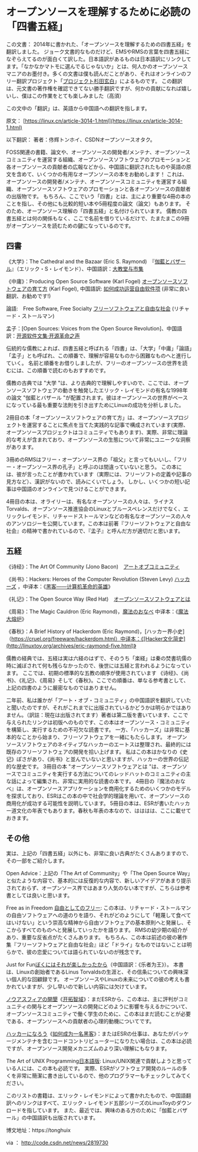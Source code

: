 
# オープンソースを理解するために必読の「四書五経」


この文書：
2014年に書かれた、「オープンソースを理解するための四書五経」を翻訳しました。
ジョーク文書的なものだけど、EMSやRMSの言葉を四書五経になぞらえてるのが面白くて訳した。日本語訳があるものは日本語訳にリンクしてます。「なかなかマトモに選んでるじゃないか」とは、何人かのオープンソースマニアのお墨付き。多くの文書は僕も読んだことがあり、それはオンラインのフリー翻訳プロジェクト「[プロジェクト杉田玄白](https://www.genpaku.org/)」によるものです。
この翻訳は、元文書の著作権を確認できてない勝手翻訳ですが、何かの貢献になれば嬉しいし、僕はこの作業をとても楽しみました（高須）

この文中の「翻訳」は、英語から中国語への翻訳を指します。


原文：
[https://linux.cn/article-3014-1.html](https://linux.cn/article-3014-1.html)

以下翻訳：
著者：佟辉トンホイ、CSDNオープンソースオタク。

FOSS関連の書籍、論文や、オープンソースの開発者/メンテナ、オープンソースコミュニティを運営する組織、オープンソースソフトウェアのプロモーションと各オープンソースの貢献者の広報などから、中国語に翻訳されたものや英語の原文を含めて、いくつかの有用なオープンソースの本をお勧めします！
これは、オープンソースの開発者/メンテナ、オープンソースコミュニティを運営する組織、オープンソースソフトウェアのプロモーションと各オープンソースの貢献者の出版物です。
 もちろん、ここでいう「四書」とは、主により重要な4冊の本のことを指し、その他にも比較的短い本や5冊程度の論文（論文）もあります。 そのため、オープンソース理解の「四書五経」と名付けられています。 儒教の四書五経とは何の関係もなく、ここで名前を借りているだけで、たまたまこの9冊がオープンソースを読むための鍵になっているのです。
 
 ## 四書

《大学》：The Cathedral and the Bazaar (Eric S. Raymond)　『[伽藍とバザール](https://cruel.org/freeware/cathedral.html)』（エリック・S・レイモンド）、中国語訳：[大教堂与市集](http://www.aka.org.cn/Docs/c&b.html)

《中庸》：Producing Open Source Software (Karl Fogel) [オープンソースソフトウェアの育て方](https://producingoss.com/ja/) (Karl Fogel), 中国語訳: [如何成功运营自由软件项](https://producingoss.com/zh/) (非常に良い翻訳、お勧めです!)

論語:　Free Software, Free Socialty  [フリーソフトウェアと自由な社会](https://amzn.to/2LvGhdc) (リチャード・ストールマン)

孟子：[Open Sources: Voices from the Open Source Revolution]、中国語訳：[开源软件文集·开源革命之声](https://book.douban.com/subject/1236778/)

伝統的な儒教によれば、四書五経と呼ばれる「四書」は、「大学」「中庸」「論語」「孟子」とも呼ばれ、この順番で、理解が容易なものから困難なものへと進行していく。 名前と順番をお借りしましたが、フリーのオープンソースの世界を読むには、この順番で読むのもおすすめです。

儒教の古典では "大学 "は、より古典的で理解しやすいので、ここでは、オープンソースソフトウェアの動きを触発したエリック・レイモンドの有名な1998年の論文 "伽藍とバザール "が配置されます。彼はオープンソースの世界がベースになっている最も重要な法則を引き出すためにLinuxの成功を分析しました。

2冊目の本「オープンソースソフトウェアの育て方」は、オープンソースプロジェクトを運営することに焦点を当てた実践的な記事で構成されています(実際、オープンソースプロジェクトはコミュニティでもあります)、実際、非常に理論的な考えが含まれており、オープンソースの生態について非常にユニークな洞察があります。

3冊めのRMSはフリー・オープンソース界の「祖父」と言ってもいいし、「フリー・オープンソース界の孔子」と呼ぶのは間違っていないと思う。  この本には、彼が言ったことが書かれています（実際には、フリーソフトの定義や記事の見方など）、漢訳がないので、読みにくいでしょう。 しかし、いくつかの短い記事は中国語のオンラインで見つけることができます。

4冊目の本は、オライリーは、有名なオープンソースの人々は、ライナスTorvalds、オープンソース推進協会のLinuxとブルースペレンスだけでなく、エリックレイモンド、リチャードストールマンなどの有名なオープンソースの人々のアンソロジーを公開しています。この本は前著『フリーソフトウェアと自由な社会』の精神で書かれているので、『孟子』と呼んだ方が適切だと思います。

## 五経

《诗经》：The Art Of Community (Jono Bacon)　[アートオブコミュニティ](https://amzn.to/3siZ2Bp)

《尚书》：Hackers: Heroes of the Computer Revolution (Steven Levy) [ハッカーズ](https://amzn.to/3oIYlyU) ，中译本：《[黑客——计算机革命的英雄](http://www.amazon.cn/%E9%BB%91%E5%AE%A2-%E9%87%8C%E5%A4%AB/dp/B005Z7FABC)》 

《礼记》：The Open Source Way (Red Hat)　[オープンソースソフトウェアとは](https://www.redhat.com/ja/topics/open-source/what-is-open-source-software)

《周易》：The Magic Cauldron (Eric Raymond)，[魔法のおなべ](https://cruel.org/freeware/magicpot.html) 中译本：《[魔法大熔炉](http://linuxtoy.org/archives/eric-raymond-five.html)》

《春秋》：A Brief History of Hackerdom (Eric Raymond)，[ハッカー界小史]（https://cruel.org/freeware/hackerdom.html）中译本：《[Hacker文化简史](http://linuxtoy.org/archives/eric-raymond-five.html)》

儒教の経典では、五経は実は六経のはずで、そのうち「楽経」は秦の焚書坑儒の時に滅ぼされて何も残らなかったので、後世には五経と言われるようになっています。 ここでは、初期の標準的な五教の順序が使用されています 《诗经》、《尚书》、《礼记》、《周易》そして《春秋》。ここでの順番は、単なる参考書として、上記の四書のように厳密なものではありません。

二年前、私は誰かが「アート・オブ・コミュニティ」の中国語訳を翻訳していたと聞いたのですが、それがこれまでに出版されているかどうかは明らかではありません。（訳註：現在は出版されてます）著者は第二版を書いています、ここで与えられたリンクは初版へのものです、この本はオープンソース・コミュニティを構築し、実行するための不可欠な読書です。
一方、「ハッカーズ」は非常に基本的なことから始まり、フリーソフトウェアを一緒にもたらします。 オープンソースソフトウェアのネイティブなハッカーのエートスは整理され、最終的には既存のフリーソフトウェアの開発を拾い上げます。 私はこの本はかなりの《史记》ぽさがあり、《尚书》と並んでいないと思いますが、ハッカーの世界の伝記的な歴史です。
3冊目の本 "オープンソースソフトウェアとは "は、オープンソースでコミュニティを実行する方法についてのレッドハットのコミュニティの主な話によって編集され、非常に実用的な読書の本です。
 4冊目の『魔法のおなべ』は、オープンソースアプリケーションを商用化するためのいくつかのモデルを探求しており、ESRはこの本の中で社会学的理論を用いて、オープンソースの商用化が成功する可能性を説明しています。
5冊目の本は、ESRが書いたハッカー道文化の年表でもあります。春秋も年表の本なので、はははは、ここに載せておきます。

## その他

実は、上記の「四書五経」以外にも、非常に良い古典がたくさんありますので、その一部をご紹介します。

Open Advice：上記の「The Art of Community」や「The Open Source Way」と似たような内容で、基本的には反復的な内容で、新しいアイデアがあまり提示されておらず、オープンソース界ではあまり人気のない本ですが、こちらは参考書としては良いと思います。

Free as in Freedom [自由としてのフリー](http://haleakala-avenue.style.coocan.jp/lealea/?%E8%87%AA%E7%94%B1%E3%81%A8%E3%81%97%E3%81%A6%E3%81%AE%E3%83%95%E3%83%AA%E3%83%BC%282.0%29%E3%83%AA%E3%83%81%E3%83%A3%E3%83%BC%E3%83%89%E3%83%BB%E3%82%B9%E3%83%88%E3%83%BC%E3%83%AB%E3%83%9E%E3%83%B3%E3%81%A8%E8%87%AA%E7%94%B1%E3%82%BD%E3%83%95%E3%83%88%E3%82%A6%E3%82%A7%E3%82%A2%E9%9D%A9%E5%91%BD): この本は、リチャード・ストールマンの自由ソフトウェアへの道のりを語り、それがどのようにして「軽蔑して食べてはいけない」という崇高な精神から自由ソフトウェアの基本原則へと発展し、そこからすべてのものへと発展していったかを語ります。 RMSの幼少期の紹介があり、重要な反省点がたくさんあります。 もちろん、この本は前述の彼の著作集『フリーソフトウェアと自由な社会』ほど「ドライ」なものではないことは明らかで、彼の恋愛については語られていないのが残念です。

Just for Fun[ぼくにはそれが楽しかったから]()（中国語訳：《乐者为王》）。 本書は、Linuxの創始者であるLinus Torvaldsの生涯と、その信条についての興味深い個人的な回顧録です。 オープンソースやLinuxの未来についての彼の考えも書かれていますが、少し早いので新しい内容には欠けています。

[ノウアスフィアの開墾](https://cruel.org/freeware/noosphere.html)《[开拓智域](http://linuxtoy.org/archives/eric-raymond-five.html)》：まだESRから、この本は、主に評判がコミュニティの関与とオープンソースの開発にどのように影響を与えるかについて、オープンソースコミュニティで働く学生のために、この本はまだ読むことが必要である、オープンソースへの貢献者の心理的動機についてです。

[ハッカーになろう](https://cruel.org/freeware/hacker.html)《[如何成为一名黑客](http://linuxtoy.org/archives/eric-raymond-five.html)》：またはESRの仕事は、あなたがパッケージメンテナを含むコードコントリビューターになりたい場合は、この本は必読ですが、オープンソース開発メカニズムのより深い理解にもなります。

The Art of UNIX Programming[日本語版](https://amzn.to/38BP5qK): Linux/UNIX関連で貢献しようと思っている人には、この本も必読です。 実際、ESRがソフトウェア開発のルールの多くを非常に簡潔に書き出しているので、他のプログラマーもチェックしてみてください。


このリストの書籍は、エリック・レイモンドによって書かれたもので、中国語翻訳へのリンクはすべて、エリック・レイモンド五部シリーズのLinuxToyのダウンロードを指しています。 また、最近では、興味のある方のために「伽藍とバザール」の中国語訳も出版されています。

博文地址：https://tonghuix

via ： http://code.csdn.net/news/2819730 


